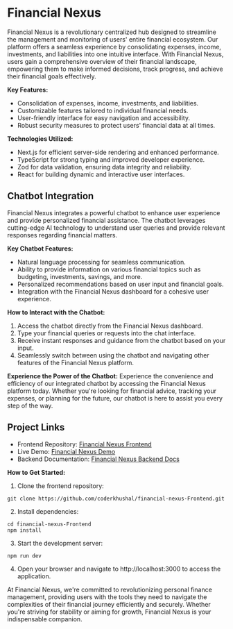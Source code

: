 # Financial Nexus

Financial Nexus is a revolutionary centralized hub designed to streamline the management and monitoring of users' entire financial ecosystem. Our platform offers a seamless experience by consolidating expenses, income, investments, and liabilities into one intuitive interface. With Financial Nexus, users gain a comprehensive overview of their financial landscape, empowering them to make informed decisions, track progress, and achieve their financial goals effectively.

**Key Features:**
- Consolidation of expenses, income, investments, and liabilities.
- Customizable features tailored to individual financial needs.
- User-friendly interface for easy navigation and accessibility.
- Robust security measures to protect users' financial data at all times.

**Technologies Utilized:**
- Next.js for efficient server-side rendering and enhanced performance.
- TypeScript for strong typing and improved developer experience.
- Zod for data validation, ensuring data integrity and reliability.
- React for building dynamic and interactive user interfaces.

## Chatbot Integration

Financial Nexus integrates a powerful chatbot to enhance user experience and provide personalized financial assistance. The chatbot leverages cutting-edge AI technology to understand user queries and provide relevant responses regarding financial matters.

**Key Chatbot Features:**
- Natural language processing for seamless communication.
- Ability to provide information on various financial topics such as budgeting, investments, savings, and more.
- Personalized recommendations based on user input and financial goals.
- Integration with the Financial Nexus dashboard for a cohesive user experience.

**How to Interact with the Chatbot:**
1. Access the chatbot directly from the Financial Nexus dashboard.
2. Type your financial queries or requests into the chat interface.
3. Receive instant responses and guidance from the chatbot based on your input.
4. Seamlessly switch between using the chatbot and navigating other features of the Financial Nexus platform.

**Experience the Power of the Chatbot:**
Experience the convenience and efficiency of our integrated chatbot by accessing the Financial Nexus platform today. Whether you're looking for financial advice, tracking your expenses, or planning for the future, our chatbot is here to assist you every step of the way.

## Project Links
- Frontend Repository: [Financial Nexus Frontend](https://github.com/coderkhushal/financial-nexus-Frontend/)
- Live Demo: [Financial Nexus Demo](https://financial-nexus.vercel.app/)
- Backend Documentation: [Financial Nexus Backend Docs](https://financial-nexus-backend.yellowbush-cadc3844.centralindia.azurecontainerapps.io/docs)

**How to Get Started:**
1. Clone the frontend repository:
```
git clone https://github.com/coderkhushal/financial-nexus-Frontend.git
```
2. Install dependencies:
```
cd financial-nexus-Frontend
npm install
```
3. Start the development server:
```
npm run dev
```
4. Open your browser and navigate to http://localhost:3000 to access the application.

At Financial Nexus, we're committed to revolutionizing personal finance management, providing users with the tools they need to navigate the complexities of their financial journey efficiently and securely. Whether you're striving for stability or aiming for growth, Financial Nexus is your indispensable companion.
